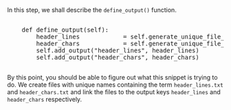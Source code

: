 In this step, we shall describe the `define_output()` function.

<pre class="file" data-filename="Example.py" data-target="append">

	def define_output(self):
		header_lines			= self.generate_unique_file_name("header_lines.txt")
		header_chars			= self.generate_unique_file_name("header_chars.txt")
		self.add_output("header_lines",	header_lines)
		self.add_output("header_chars",	header_chars)

</pre>

By this point, you should be able to figure out what this snippet is trying to do. We create files with unique names containing the term `header_lines.txt` and `header_chars.txt` and link the files to the output keys `header_lines` and `header_chars` respectively.